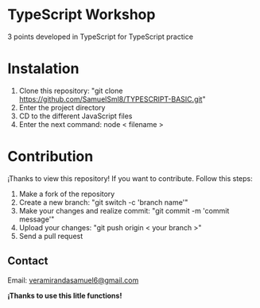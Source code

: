 # TypeScript Workshop

3 points developed in TypeScript for TypeScript practice

# Instalation

1. Clone this repository: "git clone https://github.com/SamuelSml8/TYPESCRIPT-BASIC.git"
2. Enter the project directory
3. CD to the different JavaScript files
4. Enter the next command: node < filename >

# Contribution

¡Thanks to view this repository! If you want to contribute. Follow this steps:

1. Make a fork of the repository
2. Create a new branch: "git switch -c 'branch name'"
3. Make your changes and realize commit: "git commit -m 'commit message'"
4. Upload your changes: "git push origin < your branch >"
5. Send a pull request

## Contact

Email: veramirandasamuel6@gmail.com


**¡Thanks to use this litle functions!**